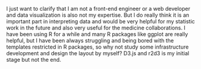 
I just want to clarify that I am not a front-end engineer or a web developer and data visualization is also not my expertise. But I do really think it is an important part in interpreting data and would be very helpful for my statistic work in the future and also very useful for the medicine collaborations. I have been using R for a while and many R packages like ggplot are really helpful, but I have been always struggling and being bored with the templates restricted in R packages, so why not study some infrastructure development and design the layout by myself? D3.js and r2d3 is my initial stage but not the end. 